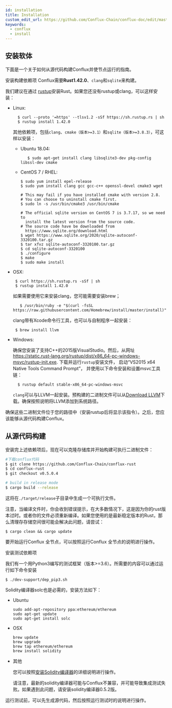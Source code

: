 ```yaml
---
id: installation
title: Installation
custom_edit_url: https://github.com/Conflux-Chain/conflux-doc/edit/master/docs/install.md
keywords:
  - conflux
  - install
---
```


##  安装软体

下面是一个关于如何从源代码构建Conflux并使节点运行的指南。


安装构建依赖项
Conflux需要**Rust1.42.0**、`clang`和`sqlite`来构建。

我们建议在通过 [rustup](https://www.rustup.rs/)安装Rust。如果您还没有rustup或clang，可以这样安装：

* Linux:

        $ curl --proto '=https' --tlsv1.2 -sSf https://sh.rustup.rs | sh
        $ rustup install 1.42.0

    其他依赖项，包括`clang`、`cmake（版本>=3.1）`和`sqlite（版本>=3.8.3）`，可这样以安装：


    - Ubuntu 18.04:

             $ sudo apt-get install clang libsqlite3-dev pkg-config libssl-dev cmake
    
    - CentOS 7 / RHEL:

          $ sudo yum install epel-release
          $ sudo yum install clang gcc gcc-c++ openssl-devel cmake3 wget
        
          # This may fail if you have installed cmake with version 2.8. 
          # You can choose to uninstall cmake first.
          $ sudo ln -s /usr/bin/cmake3 /usr/bin/cmake
        
          # The official sqlite version on CentOS 7 is 3.7.17, so we need to    
            install the latest version from the source code.
          # The source code have be downloaded from 
            https://www.sqlite.org/download.html
          $ wget https://www.sqlite.org/2020/sqlite-autoconf-3320100.tar.gz
          $ tar xfvz sqlite-autoconf-3320100.tar.gz
          $ cd sqlite-autoconf-3320100
          $ ./configure
          $ make
          $ sudo make install
  
 * OSX:

        $ curl https://sh.rustup.rs -sSf | sh
        $ rustup install 1.42.0

    如果需要使用它来安装clang，您可能需要安装brew；

          $ /usr/bin/ruby -e "$(curl -fsSL https://raw.githubusercontent.com/Homebrew/install/master/install)"

    clang带有Xcode命令行工具，也可以与自制程序一起安装：

        $ brew install llvm    
  
* Windows:

    确保您安装了支持C++的2015版VisualStudio。然后，从网址 https://static.rust-lang.org/rustup/dist/x86_64-pc-windows-msvc/rustup-init.exe. 下载并运行`rustup`安装文件， 启动“VS2015 x64 Native Tools Command Prompt”， 并使用以下命令安装和设置msvc工具链：

        $ rustup default stable-x86_64-pc-windows-msvc

    `clang`可以与LLVM一起安装。预构建的二进制文件可以从[Download LLVM](https://releases.llvm.org/download.html#8.0.0)下载。确保按照说明将LLVM添加到系统路径。

确保这些二进制文件位于您的路径中（安装rustup后将显示该指令）。之后，您应该能够从源代码构建Conflux。

## 从源代码构建
安装完上述依赖项后，现在可以克隆存储库并开始构建可执行二进制文件：

```bash
#下载conflux代码
$ git clone https://github.com/Conflux-Chain/conflux-rust
$ cd conflux-rust
$ git checkout v0.5.0.4

# build in release mode
$ cargo build --release
```
这将在`./target/release`子目录中生成一个可执行文件。

注意，当编译文件时，你会收到错误提示，在大多数情况下，这是因为你的rust版本过时。或者你的文件必须重新编译。如果您使用的是最新稳定版本的Rust，那么清理存存储空间很可能会解决此问题，请尝试：

    $ cargo clean && cargo update

要开始运行Conflux 全节点，可以按照运行Conflux 全节点的说明进行操作。

安装测试依赖项

我们有一个用Python3编写的测试框架（版本>=3.6）。所需要的内容可以通过运行如下命令安装

    $ ./dev-support/dep_pip3.sh

Solidity编译器solc也是必需的，安装方法如下：

* Ubuntu

      sudo add-apt-repository ppa:ethereum/ethereum
      sudo apt-get update
      sudo apt-get install solc
* OSX

      brew update
      brew upgrade
      brew tap ethereum/ethereum
      brew install solidity
* 其他

    您可以按照[安装Solidity编译器](https://solidity.readthedocs.io/en/v0.5.7/installing-solidity.html#binary-packages)的详细说明进行操作。

    请注意，最新的solidity编译器可能与Conflux不兼容，并可能导致集成测试失败。如果遇到此问题，请安装solidity编译器0.5.2版。

运行测试前，可以先生成源代码，然后按照运行测试时的说明进行操作。